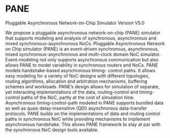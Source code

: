 # PANE
Pluggable Asynchronous Network-on-Chip Simulator
Version V5.0

We propose a pluggable asynchronous network-on-chip (PANE) simulator that supports modeling and analysis of synchronous, asynchronous and mixed synchronous-asynchronous NoCs. Pluggable Asynchronous Network on Chip simulator (PANE) is an event-driven synchronous, asynchronous, mixed synchronous-asynchronous and multi-clock domain NoC simulator. Event-modeling not only supports asynchronous communication but also allows PANE to model variability in synchronous routers and NoCs. PANE models handshake-based asynchronous timing- control paths. It allows easy modeling for a variety of NoC designs with different topologies, routing algorithms, allocation and arbitration mechanisms, buffering schemes and workloads. PANE’s design allows for simulation of separate, yet interacting implementations of the data, routing-control and timing-control paths of the NoC, partly at the cost of simulation time. Asynchronous timing-control-path modeled in PANE supports bundled data as well as quasi delay-insensitive (QDI) asynchronous data-transfer protocols. PANE builds on the implementations of data and routing control paths in synchronous NoC while providing mechanisms to implement asynchronous handshake. This allows PANE framework to stay at par with the synchronous NoC design tools available.
